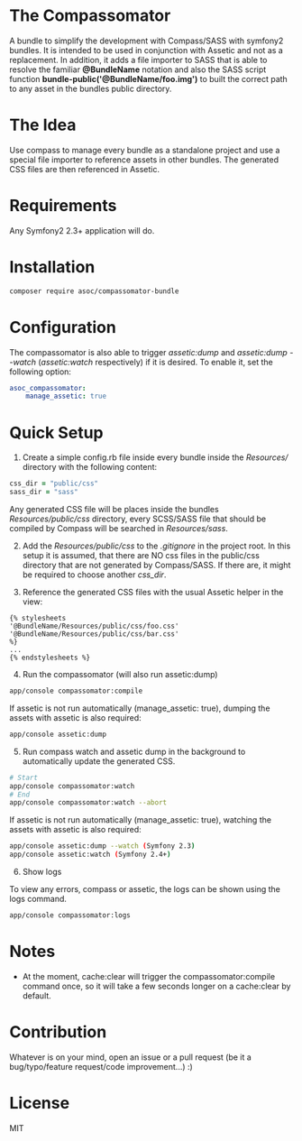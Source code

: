 The Compassomator
=================
A bundle to simplify the development with Compass/SASS with symfony2 bundles. It is intended to be used in conjunction with Assetic and not as a replacement. In addition, it adds a file importer to SASS that is able to resolve the familiar **@BundleName** notation and also the SASS script function **bundle-public('@BundleName/foo.img')** to built the correct path to any asset in the bundles public directory.

# The Idea
Use compass to manage every bundle as a standalone project and use a special file importer to reference assets in other bundles. The generated CSS files are then referenced in Assetic.

# Requirements
Any Symfony2 2.3+ application will do.

# Installation
```bash
composer require asoc/compassomator-bundle
```

# Configuration
The compassomator is also able to trigger *assetic:dump* and *assetic:dump --watch* (*assetic:watch* respectively) if it is desired. To enable it, set the following option:

```yaml
asoc_compassomator:
	manage_assetic: true
```

# Quick Setup
1. Create a simple config.rb file inside every bundle inside the *Resources/* directory with the following content:

```ruby
css_dir = "public/css"
sass_dir = "sass"
```

Any generated CSS file will be places inside the bundles *Resources/public/css* directory, every SCSS/SASS file that should be compiled by Compass will be searched in *Resources/sass*.

2. Add the *Resources/public/css* to the *.gitignore* in the project root. In this setup it is assumed, that there are NO css files in the public/css directory that are not generated by Compass/SASS. If there are, it might be required to choose another *css_dir*.

3. Reference the generated CSS files with the usual Assetic helper in the view:

```twig
{% stylesheets
'@BundleName/Resources/public/css/foo.css'
'@BundleName/Resources/public/css/bar.css'
%}
...
{% endstylesheets %}
```

4. Run the compassomator (will also run assetic:dump)

```bash
app/console compassomator:compile
```

If assetic is not run automatically (manage_assetic: true), dumping the assets with assetic is also required:

```bash
app/console assetic:dump
```

5. Run compass watch and assetic dump in the background to automatically update the generated CSS.

```bash
# Start
app/console compassomator:watch
# End
app/console compassomator:watch --abort
```

If assetic is not run automatically (manage_assetic: true), watching the assets with assetic is also required:

```bash
app/console assetic:dump --watch (Symfony 2.3)
app/console assetic:watch (Symfony 2.4+)
```

6. Show logs

To view any errors, compass or assetic, the logs can be shown using the logs command.

```bash
app/console compassomator:logs
```

# Notes
- At the moment, cache:clear will trigger the compassomator:compile command once, so it will take a few seconds longer on a cache:clear by default.

# Contribution
Whatever is on your mind, open an issue or a pull request (be it a bug/typo/feature request/code improvement...) :)

# License
MIT